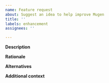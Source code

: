 ```yaml
---
name: Feature request
about: Suggest an idea to help improve Mugen
title: ''
labels: enhancement
assignees: ''

---
```


**Description**
<!-- A clear and concise description of the feature or enhancement you'd like to see -->

**Rationale**
<!-- A clear and concise description of why we need this or why it would be cool -->

**Alternatives**
<!-- A clear and concise description of any alternative solutions you've tried or considered -->

**Additional context**
<!-- Add any other relevant context or screenshots here -->
